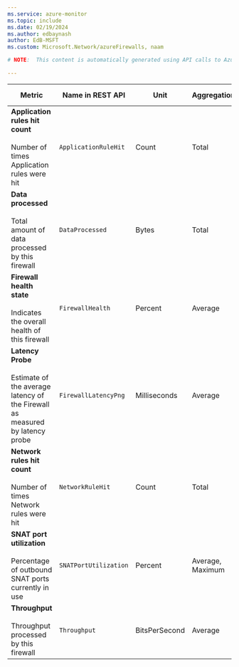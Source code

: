 ```yaml
---
ms.service: azure-monitor
ms.topic: include
ms.date: 02/19/2024
ms.author: edbaynash
author: EdB-MSFT
ms.custom: Microsoft.Network/azureFirewalls, naam

# NOTE:  This content is automatically generated using API calls to Azure. Any edits made on these files will be overwritten in the next run of the script. 
 
---
```



|Metric|Name in REST API|Unit|Aggregation|Dimensions|Time Grains|DS Export|
|---|---|---|---|---|---|---|
|**Application rules hit count**<br><br>Number of times Application rules were hit |`ApplicationRuleHit` |Count |Total |`Status`, `Reason`, `Protocol`|PT1M |Yes|
|**Data processed**<br><br>Total amount of data processed by this firewall |`DataProcessed` |Bytes |Total |\<none\>|PT1M |Yes|
|**Firewall health state**<br><br>Indicates the overall health of this firewall |`FirewallHealth` |Percent |Average |`Status`, `Reason`|PT1M |Yes|
|**Latency Probe**<br><br>Estimate of the average latency of the Firewall as measured by latency probe |`FirewallLatencyPng` |Milliseconds |Average |\<none\>|PT1M |Yes|
|**Network rules hit count**<br><br>Number of times Network rules were hit |`NetworkRuleHit` |Count |Total |`Status`, `Reason`, `Protocol`|PT1M |Yes|
|**SNAT port utilization**<br><br>Percentage of outbound SNAT ports currently in use |`SNATPortUtilization` |Percent |Average, Maximum |`Protocol`|PT1M |Yes|
|**Throughput**<br><br>Throughput processed by this firewall |`Throughput` |BitsPerSecond |Average |\<none\>|PT1M |No|